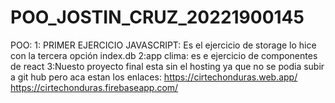 # POO_JOSTIN_CRUZ_20221900145
POO:
  1: PRIMER EJERCICIO JAVASCRIPT: Es el ejercicio  de storage lo hice con la tercera opción  index.db
  2:app clima: es e ejercicio de componentes de react
  3:Nuesto proyecto final esta sin el hosting ya que no se podia subir a git hub pero aca estan los enlaces: 
  https://cirtechonduras.web.app/
  https://cirtechonduras.firebaseapp.com/
